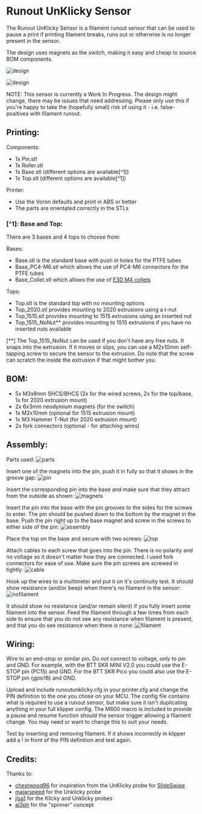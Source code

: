 # Runout UnKlicky Sensor

The Runout UnKlicky Sensor is a filament runout sensor that can be used to pause a print if printing filament breaks, runs out or otherwise is no longer present in the sensor.

The design uses magnets as the switch, making it easy and cheap to source BOM components.

![design](images/designtop.png)

![design](images/designall.png)

NOTE: This sensor is currently a Work In  Progress. The design might change, there may be issues that need addressing. Please only use this if you're happy to take the (hopefully small) risk of using it - i.e. false-positives with filament runout.

## Printing:

Components:

- 1x Pin.stl
- 1x Roller.stl
- 1x Base.stl (different options are available[^1])
- 1x Top.stl (different options are available[^1])

Printer:

- Use the Voron defaults and print in ABS or better
- The parts are orientated correctly in the STLs

### [^1]: Base and Top:

There are 3 bases and 4 tops to choose from:

Bases:

- Base.stl is the standard base with push in holes for the PTFE tubes
- Base_PC4-M6.stl which allows the use of PC4-M6 connectors for the PTFE tubes
- Base_Collet.stl which allows the use of [E3D M4 collets](https://e3d-online.com/products/embedded-bowden-collet-for-metal-1-75mm)

Tops:

- Top.stl is the standard top with no mounting options
- Top_2020.stl provides mounting to 2020 extrusions using a t-nut
- Top_1515.stl provides mounting to 1515 extrusions using an inserted nut
- Top_1515_NoNut** provides mounting to 1515 extrusions if you have no inserted nuts available

[**] The Top_1515_NoNut can be used if you don't have any free nuts. It snaps into the extrusion. If it moves or slips, you can use a M2x10mm self-tapping screw to secure the sensor to the extrusion. Do note that the screw can scratch the inside the extrusion if that might bother you.


## BOM:

- 5x M3x8mm SHCS/BHCS (2x for the wired screws, 2x for the top/base, 1x for 2020 extrusion mount)
- 2x 6x3mm neodymium magnets (for the switch)
- 1x M2x10mm (optional for 1515 extrusion mount)
- 1x M3 Hammer T-Nut (for 2020 extrusion mount)
- 2x fork connectors (optional - for attaching wires)


## Assembly:

Parts used:
![parts](images/parts.jpg)

Insert one of the magnets into the pin, push it in fully so that it shows in the groove gap:
![pin](images/pin.jpg)

Insert the corresponding pin into the base and make sure that they attract from the outside as shown:
![magnets](images/magnets.jpg)

Insert the pin into the base with the pin grooves to the sides for the screws to enter. The pin should be pushed down to the bottom by the magnet in the base. Push the pin right up to the base magnet and screw in the screws to either side of the pin:
![assembly](images/assembly.jpg)

Place the top on the base and secure with two screws:
![top](images/top.jpg)

Attach cables to each screw that goes into the pin. There is no polarity and no voltage so it doesn't matter how they are connected. I used fork connectors for ease of use. Make sure the pin screws are screwed in tightly:
![cable](images/cable.jpg)

Hook up the wires to a multimeter and put it on it's continuity test. It should show resistance (and/or beep) when there's no filament in the sensor:
![nofilament](images/nofilament.jpg)

It should show no resistance (and/or remain silent) if you fully insert some filament into the sensor. Feed the filament through a few times from each side to ensure that you do not see any resistance when filament is present, and that you do see resistance when there is none:
![filament](images/filament.jpg)


## Wiring:

Wire to an end-stop or similar pin. Do _not_ connect to voltage, _only_ to pin and GND. For example, with the BTT SKR MINI V2.0 you could use the E-STOP pin (PC15) and GND. For the BTT SKR Pico you could also use the E-STOP pin (gpio16) and GND.

Upload and include runoutunklicky.cfg in your printer.cfg and change the PIN definition to the one you chose on your MCU. The config file contains what is required to use a runout sensor, but make sure it isn't duplicating anything in your full klipper config. The M600 macro is included to provide a pause and resume function should the sensor trigger allowing a filament change. You may need or want to change this to suit your needs.

Test by inserting and removing filament. If it shows incorrectly in klipper add a ! in front of the PIN definition and test again.


## Credits:

Thanks to:

- [chestwood96](https://github.com/chestwood96) for inspiration from the UnKlicky probe for [SlideSwipe](https://github.com/chestwood96/SlideSwipe)
- [majarspeed](https://github.com/majarspeed/Unklicky) for the Unklicky probe
- [jlsa1](https://github.com/jlas1/Klicky-Probe/tree/main/Probes) for the Klicky and Unklicky probes
- [al3ph](https://github.com/VoronDesign/VoronUsers/tree/master/printer_mods/al3ph/filament_runout) for the "spinner" concept
